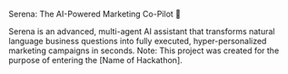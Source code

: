 Serena: The AI-Powered Marketing Co-Pilot 🚀

Serena is an advanced, multi-agent AI assistant that transforms natural language business questions into fully executed, hyper-personalized marketing campaigns in seconds.
Note: This project was created for the purpose of entering the [Name of Hackathon].